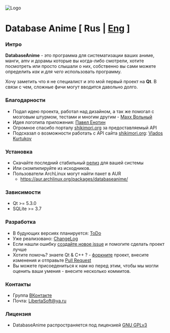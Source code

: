 ![Logo](./DatabaseAnime/images/DBA_logo_m.png)

# Database Anime [ Rus | [Eng](./README_eng.md) ]

### Интро

**DatabaseAnime** - это программа для систематизации ваших аниме, манги, amv и дорамы
которые вы когда-либо смотрели, хотите посмотреть или просто слышали о них, собственно
вы сами можете определить *как* и *для чего* использовать программу.

Хочу заметить что я не специалист и это мой первый проект на **Qt**.
В связи с чем, сложные фичи могут вводится давольно долго.

### Благодарности

- Подал идею проекта, работал над дизайном, а так же помогал с мозговым штурмом, тестами и многим другим - [Maxx Вольный](https://vk.com/id233189085)
- Идея логотипа приложения: [Павел Енотин](https://vk.com/everydayiamsuffering)
- Огромное спасибо порталу [shikimori.org](http://shikimori.org) за предоставляемый API
- Подсказал о возможности работать с API сайта [shikimori.org](http://shikimori.org): [Vlados Kurtukov](https://vk.com/vlados776)


### Установка
- Скачайте последний стабильный [релиз](https://github.com/LibertaSoft/DatabaseAnime/releases) для вашей системы
- Или скомпилируйте из исходников.
- Пользователи ArchLinux могут найти пакет в AUR
  - https://aur.archlinux.org/packages/databaseanime/

### Зависимости
- Qt >= 5.3.0
- SQLite >= 3.7

### Разработка
- В будующих версиях планируется: [ToDo](./DatabaseAnime/ToDo.md)
- Уже реализовано: [ChangeLog](./DatabaseAnime/ChangeLog.md)
- Если нашли ошибку [создайте новое issue](https://github.com/LibertaSoft/DatabaseAnime/issues/new) и помогите сделать проект лучше
- Хотите помочь? знаете Qt & C++ ? - [форкните](https://github.com/LibertaSoft/DatabaseAnime/fork) проект, внесите изменения и отправьте [Pull Request](https://github.com/LibertaSoft/DatabaseAnime/pulls)
- Вы можете присоедениться к нам но перед этим, чтобы мы могли оценить ваши умения - внесите несколько коммитов.

### Контакты
- Группа [ВКонтакте](https://vk.com/db_anime)
- Почта: [LibertaSoft@ya.ru](mailto:libertasoft@ya.ru)

### Лицензия
- DatabaseAnime распространяется под лицензией [GNU GPLv3](./LICENSE)
